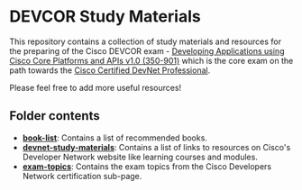 # DEVCOR Study Materials

This repository contains a collection of study materials and resources for the preparing of the Cisco DEVCOR exam - [Developing Applications using Cisco Core Platforms and APIs v1.0 (350-901)](https://developer.cisco.com/certification/exam-topic-core/) which is the core exam on the path towards the [Cisco Certified DevNet Professional](https://developer.cisco.com/certification/devnet-professional/#professional-exam-topic-section).

Please feel free to add more useful resources!

## Folder contents

- [**book-list**](https://github.com/daniel1820815/devcor-study-materials/tree/main/book-list): Contains a list of recommended books.
- [**devnet-study-materials**](https://github.com/daniel1820815/devcor-study-materials/tree/main/devnet-study-material): Contains a list of links to resources on Cisco's Developer Network website like learning courses and modules.
- [**exam-topics**](https://github.com/daniel1820815/devcor-study-materials/tree/main/exam-topics): Contains the exam topics from the Cisco Developers Network certification sub-page.
